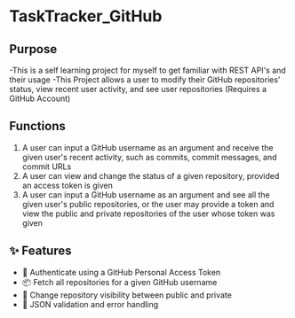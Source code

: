 # TaskTracker_GitHub

## Purpose
-This is a self learning project for myself to get familiar with REST API's and their usage
-This Project allows a user to modify their GitHub repositories' status, view recent user activity, and see user repositories (Requires a GitHub Account)
## Functions
1. A user can input a GitHub username as an argument and receive the given user's recent activity, such as commits, commit messages, and commit URLs
2. A user can view and change the status of a given repository, provided an access token is given
3. A user can input a GitHub username as an argument and see all the given user's public repositories, or the user may provide a token and view the public and private repositories of the user whose token was given  
## ✨ Features

- 🔑 Authenticate using a GitHub Personal Access Token
- 📦 Fetch all repositories for a given GitHub username
- 🔁 Change repository visibility between public and private
- 🧪 JSON validation and error handling
